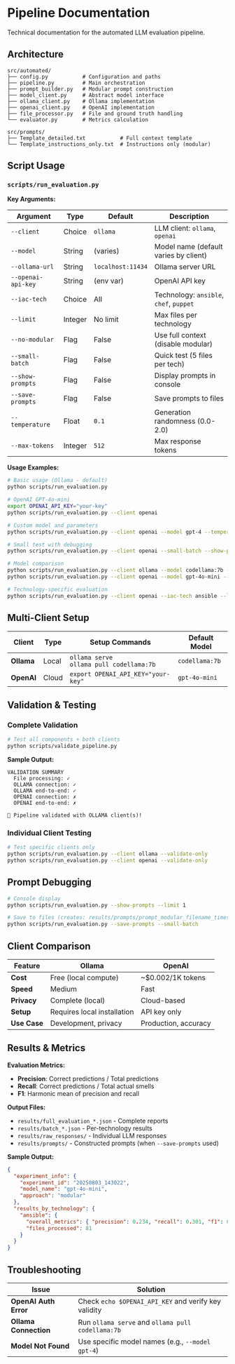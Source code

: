# Pipeline Documentation

Technical documentation for the automated LLM evaluation pipeline.

## Architecture

```
src/automated/
├── config.py           # Configuration and paths
├── pipeline.py         # Main orchestration
├── prompt_builder.py   # Modular prompt construction
├── model_client.py     # Abstract model interface
├── ollama_client.py    # Ollama implementation
├── openai_client.py    # OpenAI implementation
├── file_processor.py   # File and ground truth handling
└── evaluator.py        # Metrics calculation

src/prompts/
├── Template_detailed.txt           # Full context template
└── Template_instructions_only.txt  # Instructions only (modular)
```

## Script Usage

### `scripts/run_evaluation.py`

**Key Arguments:**

| Argument           | Type    | Default           | Description                             |
| ------------------ | ------- | ----------------- | --------------------------------------- |
| `--client`         | Choice  | `ollama`          | LLM client: `ollama`, `openai`          |
| `--model`          | String  | (varies)          | Model name (default varies by client)   |
| `--ollama-url`     | String  | `localhost:11434` | Ollama server URL                       |
| `--openai-api-key` | String  | (env var)         | OpenAI API key                          |
| `--iac-tech`       | Choice  | All               | Technology: `ansible`, `chef`, `puppet` |
| `--limit`          | Integer | No limit          | Max files per technology                |
| `--no-modular`     | Flag    | False             | Use full context (disable modular)      |
| `--small-batch`    | Flag    | False             | Quick test (5 files per tech)           |
| `--show-prompts`   | Flag    | False             | Display prompts in console              |
| `--save-prompts`   | Flag    | False             | Save prompts to files                   |
| `--temperature`    | Float   | `0.1`             | Generation randomness (0.0-2.0)         |
| `--max-tokens`     | Integer | `512`             | Max response tokens                     |

**Usage Examples:**

```bash
# Basic usage (Ollama - default)
python scripts/run_evaluation.py

# OpenAI GPT-4o-mini
export OPENAI_API_KEY="your-key"
python scripts/run_evaluation.py --client openai

# Custom model and parameters
python scripts/run_evaluation.py --client openai --model gpt-4 --temperature 0.05

# Small test with debugging
python scripts/run_evaluation.py --client openai --small-batch --show-prompts

# Model comparison
python scripts/run_evaluation.py --client ollama --model codellama:7b --limit 5
python scripts/run_evaluation.py --client openai --model gpt-4o-mini --limit 5

# Technology-specific evaluation
python scripts/run_evaluation.py --client openai --iac-tech ansible --limit 20
```

## Multi-Client Setup

| Client     | Type  | Setup Commands                                 | Default Model   |
| ---------- | ----- | ---------------------------------------------- | --------------- |
| **Ollama** | Local | `ollama serve` <br> `ollama pull codellama:7b` | `codellama:7b`  |
| **OpenAI** | Cloud | `export OPENAI_API_KEY="your-key"`             | `gpt-4o-mini` |

## Validation & Testing

### Complete Validation

```bash
# Test all components + both clients
python scripts/validate_pipeline.py
```

**Sample Output:**

```
VALIDATION SUMMARY
  File processing: ✓
  OLLAMA connection: ✓
  OLLAMA end-to-end: ✓
  OPENAI connection: ✗
  OPENAI end-to-end: ✗

🎉 Pipeline validated with OLLAMA client(s)!
```

### Individual Client Testing

```bash
# Test specific clients only
python scripts/run_evaluation.py --client ollama --validate-only
python scripts/run_evaluation.py --client openai --validate-only
```

## Prompt Debugging

```bash
# Console display
python scripts/run_evaluation.py --show-prompts --limit 1

# Save to files (creates: results/prompts/prompt_modular_filename_timestamp.txt)
python scripts/run_evaluation.py --save-prompts --small-batch
```

## Client Comparison

| Feature      | Ollama                      | OpenAI               |
| ------------ | --------------------------- | -------------------- |
| **Cost**     | Free (local compute)        | ~$0.002/1K tokens    |
| **Speed**    | Medium                      | Fast                 |
| **Privacy**  | Complete (local)            | Cloud-based          |
| **Setup**    | Requires local installation | API key only         |
| **Use Case** | Development, privacy        | Production, accuracy |

## Results & Metrics

**Evaluation Metrics:**

- **Precision**: Correct predictions / Total predictions
- **Recall**: Correct predictions / Total actual smells
- **F1**: Harmonic mean of precision and recall

**Output Files:**

- `results/full_evaluation_*.json` - Complete reports
- `results/batch_*.json` - Per-technology results
- `results/raw_responses/` - Individual LLM responses
- `results/prompts/` - Constructed prompts (when `--save-prompts` used)

**Sample Output:**

```json
{
  "experiment_info": {
    "experiment_id": "20250803_143022",
    "model_name": "gpt-4o-mini",
    "approach": "modular"
  },
  "results_by_technology": {
    "ansible": {
      "overall_metrics": { "precision": 0.234, "recall": 0.301, "f1": 0.267 },
      "files_processed": 81
    }
  }
}
```

## Troubleshooting

| Issue                 | Solution                                             |
| --------------------- | ---------------------------------------------------- |
| **OpenAI Auth Error** | Check `echo $OPENAI_API_KEY` and verify key validity |
| **Ollama Connection** | Run `ollama serve` and `ollama pull codellama:7b`    |
| **Model Not Found**   | Use specific model names (e.g., `--model gpt-4`)     |

